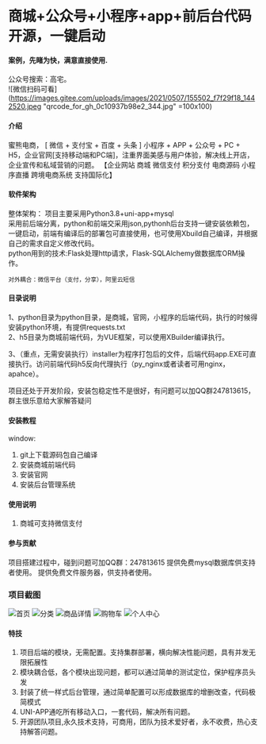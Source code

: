 # 商城+公众号+小程序+app+前后台代码开源，一键启动

#### 案例，先睹为快，满意直接使用.

公众号搜索：高宅。  
![微信扫码可看](https://images.gitee.com/uploads/images/2021/0507/155502_f7f29f18_1442520.jpeg "qrcode_for_gh_0c10937b98e2_344.jpg" =100x100)


#### 介绍
蜜熊电商， [ 微信 + 支付宝 + 百度 + 头条 ] 小程序 + APP + 公众号 + PC + H5，企业官网[支持移动端和PC端]，注重界面美感与用户体验，解决线上开店，企业宣传和私域营销的问题。 【企业网站 商城 微信支付 积分支付 电商源码 小程序直播 跨境电商系统 支持国际化】

#### 软件架构
整体架构：
	项目主要采用Python3.8+uni-app+mysql  
	采用前后端分离，python和前端交采用json,pythonh后台支持一键安装依赖包，一键启动，前端有编译后的部署包可直接使用，也可使用Xbuild自己编译，并根据自己的需求自定义修改代码。  
	python用到的技术:Flask处理http请求，Flask-SQLAlchemy做数据库ORM操作。  

	对外耦合：微信平台（支付，分享），阿里云短信  


#### 目录说明  
1、python目录为python目录，是商城，官网，小程序的后端代码，执行的时候得安装python环境，有提供requests.txt  
2、h5目录为商城前端代码，为VUE框架，可以使用XBuilder编译执行。


3、（重点，无需安装执行）installer为程序打包后的文件，后端代码app.EXE可直接执行。访问前端代码h5反向代理执行（py_nginx或者读者可用nginx，apahce）。  

项目还处于开发阶段，安装包稳定性不是很好，有问题可以加QQ群247813615，群主很乐意给大家解答疑问

#### 安装教程
window:
1.  git上下载源码包自己编译  
2.  安装商城前端代码  
3.  安装官网  
4.  安装后台管理系统  

#### 使用说明

1.  商城可支持微信支付  


#### 参与贡献

项目搭建过程中，碰到问题可加QQ群：247813615
提供免费mysql数据库供支持者使用。
提供免费文件服务器，供支持者使用。


###  项目截图
![首页](https://images.gitee.com/uploads/images/2021/0220/125859_7188eab7_1442520.png "首页.png")
![分类](https://images.gitee.com/uploads/images/2021/0220/125918_47d8cc7d_1442520.png "分类.png")
![商品详情](https://images.gitee.com/uploads/images/2021/0220/125932_e8a83e3b_1442520.png "商品详情.png")
![购物车](https://images.gitee.com/uploads/images/2021/0220/125942_036bfc74_1442520.png "购物车.png")
![个人中心](https://images.gitee.com/uploads/images/2021/0220/125957_70f230bb_1442520.png "个人中心.png")

#### 特技

1.   项目后端的模块，无需配置。支持集群部署，横向解决性能问题，具有并发无限拓展性
2.  模块耦合低，各个模块出现问题，都可以通过简单的测试定位，保护程序员头发
3.  封装了统一样式后台管理，通过简单配置可以形成数据库的增删改查，代码极简模式
4.  UNI-APP通吃所有移动入口，一套代码，解决所有问题。
5.  开源团队项目,永久技术支持，可商用，团队为技术爱好者，永不收费，热心支持解答问题。



